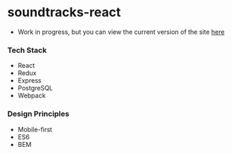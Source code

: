 # soundtracks-react
- Work in progress, but you can view the current version of the site [here](https://soundtracks.herokuapp.com/)

### Tech Stack
- React
- Redux
- Express
- PostgreSQL
- Webpack

### Design Principles
- Mobile-first
- ES6
- BEM
